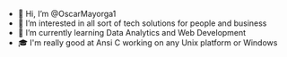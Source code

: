 - 👋 Hi, I’m @OscarMayorga1
- 👀 I’m interested in all sort of tech solutions for people and business
- 🌱 I’m currently learning Data Analytics and Web Development
- 🎓 I'm really good at Ansi C working on any Unix platform or Windows

<!---
OscarMayorga1/OscarMayorga1 is a ✨ special ✨ repository because its `README.md` (this file) appears on your GitHub profile.
You can click the Preview link to take a look at your changes.
--->
